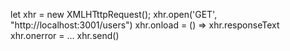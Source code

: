 let xhr = new XMLHTttpRequest();
xhr.open('GET', "http://localhost:3001/users")
xhr.onload = () => xhr.responseText
xhr.onerror = ...
xhr.send()